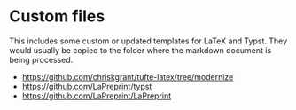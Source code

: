 # Custom files

This includes some custom or updated templates for LaTeX and Typst. They would usually be copied to the folder where the markdown document is being processed.

* https://github.com/chriskgrant/tufte-latex/tree/modernize
* https://github.com/LaPreprint/typst
* https://github.com/LaPreprint/LaPreprint


